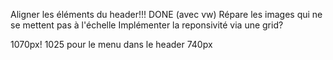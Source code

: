 Aligner les éléments du header!!!
DONE (avec vw) Répare les images qui ne se mettent pas à l'échelle
Implémenter la reponsivité via une grid?

1070px!
1025 pour le menu dans le header
740px